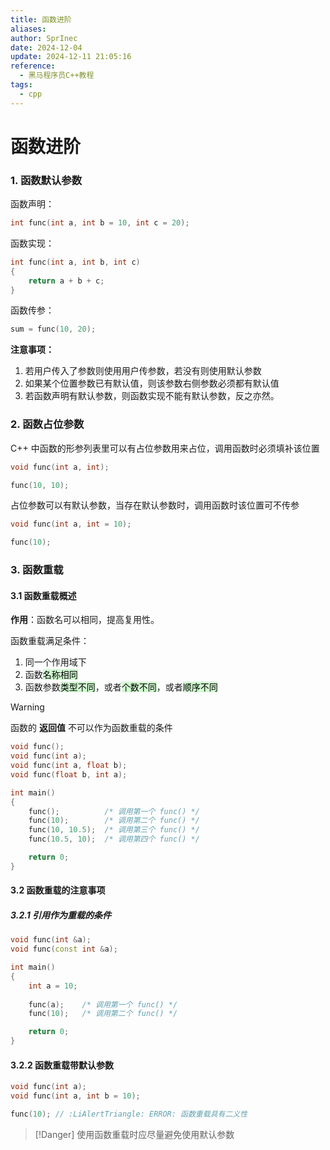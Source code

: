 ```yaml
---
title: 函数进阶
aliases: 
author: SprInec
date: 2024-12-04
update: 2024-12-11 21:05:16
reference:
  - 黑马程序员C++教程
tags:
  - cpp
---
```

# 函数进阶

### 1. 函数默认参数

函数声明：

```cpp
int func(int a, int b = 10, int c = 20);
```

函数实现：

```cpp
int func(int a, int b, int c)
{
	return a + b + c;
}
```

函数传参：

```cpp
sum = func(10, 20);
```

**注意事项：**

1. 若用户传入了参数则使用用户传参数，若没有则使用默认参数
2. 如果某个位置参数已有默认值，则该参数右侧参数必须都有默认值
3. 若函数声明有默认参数，则函数实现不能有默认参数，反之亦然。

### 2. 函数占位参数

C++ 中函数的形参列表里可以有占位参数用来占位，调用函数时必须填补该位置

```cpp
void func(int a, int);

func(10, 10);
```

占位参数可以有默认参数，当存在默认参数时，调用函数时该位置可不传参

```cpp
void func(int a, int = 10);

func(10);
```

### 3. 函数重载

#### 3.1 函数重载概述

**作用**：函数名可以相同，提高复用性。

函数重载满足条件：

1. 同一个作用域下
2. 函数<mark style="background: #BBFABBA6;">名称相同</mark>
3. 函数参数<mark style="background: #BBFABBA6;">类型不同</mark>，或者<mark style="background: #BBFABBA6;">个数不同</mark>，或者<mark style="background: #BBFABBA6;">顺序不同</mark>

>[!Warning]
> 函数的 **返回值** 不可以作为函数重载的条件

```cpp
void func();
void func(int a);
void func(int a, float b);
void func(float b, int a);

int main()
{
	func();          /* 调用第一个 func() */
	func(10);        /* 调用第二个 func() */
	func(10, 10.5);  /* 调用第三个 func() */
	func(10.5, 10);  /* 调用第四个 func() */

	return 0;
}
```

#### 3.2 函数重载的注意事项

##### 3.2.1 引用作为重载的条件

```cpp
void func(int &a);
void func(const int &a);

int main()
{
	int a = 10;
	
	func(a);    /* 调用第一个 func() */
	func(10);   /* 调用第二个 func() */

	return 0;
}
```

#### 3.2.2 函数重载带默认参数

```cpp
void func(int a);
void func(int a, int b = 10);

func(10); // :LiAlertTriangle: ERROR: 函数重载具有二义性
```

>[!Danger]
> 使用函数重载时应尽量避免使用默认参数
